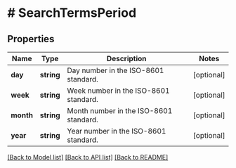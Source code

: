 # # SearchTermsPeriod

## Properties

Name | Type | Description | Notes
------------ | ------------- | ------------- | -------------
**day** | **string** | Day number in the ISO-8601 standard. | [optional]
**week** | **string** | Week number in the ISO-8601 standard. | [optional]
**month** | **string** | Month number in the ISO-8601 standard. | [optional]
**year** | **string** | Year number in the ISO-8601 standard. | [optional]

[[Back to Model list]](../../README.md#models) [[Back to API list]](../../README.md#endpoints) [[Back to README]](../../README.md)
